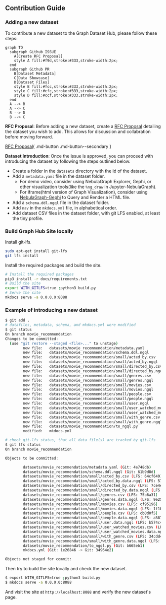 ## Contribution Guide

### Adding a new dataset

To contribute a new dataset to the Graph Dataset Hub, please follow these steps:

```mermaid
graph TD
  subgraph Github ISSUE
    A[Create RFC Proposal]
    style A fill:#f9d,stroke:#333,stroke-width:2px;
  end
  subgraph Github PR
    B[Dataset Metadata]
    C[Data Showcase]
    D[Dataset Files]
    style B fill:#fcc,stroke:#333,stroke-width:2px;
    style C fill:#cfc,stroke:#333,stroke-width:2px;
    style D fill:#ccf,stroke:#333,stroke-width:2px;
  end
  A --> B
  A --> C
  B --> D
  B --> C
```

**RFC Proposal**: Before adding a new dataset, create a [RFC Proposal](https://github.com/wey-gu/awesome-graph-dataset/issues/new?assignees=&labels=RFC&template=rfc.md&title=%5BRFC%5D%20Dataset%20Name%20%28%20%29) detailing the dataset you wish to add. This allows for discussion and collabration before moving forward.

[RFC Proposal](https://github.com/wey-gu/awesome-graph-dataset/issues){ .md-button .md-button--secondary }

**Dataset Introduction**: Once the issue is approved, you can proceed with introducing the dataset by following the steps outlined below.

- Create a folder in the `datasets` directory with the id of the dataset.
- Add a `metadata.yaml` file in the dataset folder.
  - For demo video, consider using NebulaGraph Explorer, Gephi, or other visualization tools(like the `%ng_draw` in Jupyter-NebulaGraph).
  - For iframe(html version of Graph Visualization), consider using [NebulaGraph-Gephi](https://github.com/wey-gu/NebulaGraph-Gephi) to Query and Render a HTML file.
- Add a `schema.ddl.ngql` file in the dataset folder.
- Add `nav` in the `mkdocs.yml` file, in alphabetical order.
- Add dataset CSV files in the dataset folder, with git LFS enabled, at least the tiny profile.


### Build Graph Hub Site locally

Install git-lfs.

```bash
sudo apt-get install git-lfs
git lfs install
```

Install the required packages and build the site.

```bash
# Install the required packages
pip3 install -r docs/requirements.txt
# Build the site
export WITH_GITLFS=true ;python3 build.py
# Serve the site
mkdocs serve -a 0.0.0.0:8088
```

### Example of introducing a new dataset

```bash
$ git add .
# datafiles, metadata, schema, and mkdocs.yml were modified
$ git status
On branch movie_recommendation
Changes to be committed:
  (use "git restore --staged <file>..." to unstage)
        new file:   datasets/movie_recommendation/metadata.yaml
        new file:   datasets/movie_recommendation/schema.ddl.ngql
        new file:   datasets/movie_recommendation/small/acted_by.csv
        new file:   datasets/movie_recommendation/small/acted_by.ngql
        new file:   datasets/movie_recommendation/small/directed_by.csv
        new file:   datasets/movie_recommendation/small/directed_by.ngql
        new file:   datasets/movie_recommendation/small/genres.csv
        new file:   datasets/movie_recommendation/small/genres.ngql
        new file:   datasets/movie_recommendation/small/movies.csv
        new file:   datasets/movie_recommendation/small/movies.ngql
        new file:   datasets/movie_recommendation/small/people.csv
        new file:   datasets/movie_recommendation/small/people.ngql
        new file:   datasets/movie_recommendation/small/user.ngql
        new file:   datasets/movie_recommendation/small/user_watched_movies.csv
        new file:   datasets/movie_recommendation/small/user_watched_movies.ngql
        new file:   datasets/movie_recommendation/small/with_genre.csv
        new file:   datasets/movie_recommendation/small/with_genre.ngql
        new file:   datasets/movie_recommendation/to_ngql.py
        modified:   mkdocs.yml

# check git-lfs status, that all data file(s) are tracked by git-lfs
$ git lfs status
On branch movie_recommendation

Objects to be committed:

        datasets/movie_recommendation/metadata.yaml (Git: 4e748db)
        datasets/movie_recommendation/schema.ddl.ngql (Git: 61b9d8d)
        datasets/movie_recommendation/small/acted_by.csv (LFS: 64cf649)
        datasets/movie_recommendation/small/acted_by.data.ngql (LFS: 579455d)
        datasets/movie_recommendation/small/directed_by.csv (LFS: 7ce4ebd)
        datasets/movie_recommendation/small/directed_by.data.ngql (LFS: 6e8946b)
        datasets/movie_recommendation/small/genres.csv (LFS: 75b6a31)
        datasets/movie_recommendation/small/genres.data.ngql (LFS: 9e253c4)
        datasets/movie_recommendation/small/movies.csv (LFS: cf95196)
        datasets/movie_recommendation/small/movies.data.ngql (LFS: 1f1b02b)
        datasets/movie_recommendation/small/people.csv (LFS: cb0d0f5)
        datasets/movie_recommendation/small/people.data.ngql (LFS: a387254)
        datasets/movie_recommendation/small/user.data.ngql (LFS: b574c4a)
        datasets/movie_recommendation/small/user_watched_movies.csv (LFS: 2cb8e9c)
        datasets/movie_recommendation/small/user_watched_movies.data.ngql (LFS: da0ea42)
        datasets/movie_recommendation/small/with_genre.csv (LFS: 34cdd47)
        datasets/movie_recommendation/small/with_genre.data.ngql (LFS: 08b47b9)
        datasets/movie_recommendation/to_ngql.py (Git: b665eb1)
        mkdocs.yml (Git: 1e26846 -> Git: 34964e2)

Objects not staged for commit:
```

Then try to build the site locally and check the new dataset.

```bash
$ export WITH_GITLFS=true ;python3 build.py
$ mkdocs serve -a 0.0.0.0:8088
```

And visit the site at `http://localhost:8088` and verify the new dataset's page.
